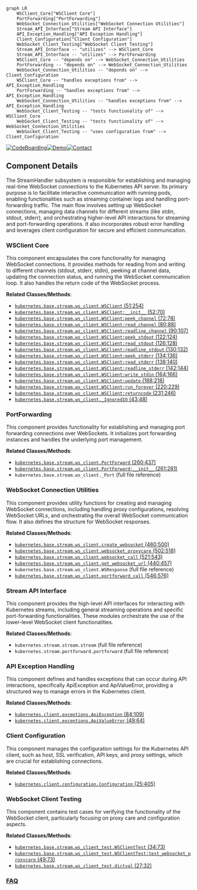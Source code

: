 ```mermaid
graph LR
    WSClient_Core["WSClient Core"]
    PortForwarding["PortForwarding"]
    WebSocket_Connection_Utilities["WebSocket Connection Utilities"]
    Stream_API_Interface["Stream API Interface"]
    API_Exception_Handling["API Exception Handling"]
    Client_Configuration["Client Configuration"]
    WebSocket_Client_Testing["WebSocket Client Testing"]
    Stream_API_Interface -- "utilizes" --> WSClient_Core
    Stream_API_Interface -- "utilizes" --> PortForwarding
    WSClient_Core -- "depends on" --> WebSocket_Connection_Utilities
    PortForwarding -- "depends on" --> WebSocket_Connection_Utilities
    WebSocket_Connection_Utilities -- "depends on" --> Client_Configuration
    WSClient_Core -- "handles exceptions from" --> API_Exception_Handling
    PortForwarding -- "handles exceptions from" --> API_Exception_Handling
    WebSocket_Connection_Utilities -- "handles exceptions from" --> API_Exception_Handling
    WebSocket_Client_Testing -- "tests functionality of" --> WSClient_Core
    WebSocket_Client_Testing -- "tests functionality of" --> WebSocket_Connection_Utilities
    WebSocket_Client_Testing -- "uses configuration from" --> Client_Configuration
```
[![CodeBoarding](https://img.shields.io/badge/Generated%20by-CodeBoarding-9cf?style=flat-square)](https://github.com/CodeBoarding/CodeBoarding)[![Demo](https://img.shields.io/badge/Try%20our-Demo-blue?style=flat-square)](https://www.codeboarding.org/demo)[![Contact](https://img.shields.io/badge/Contact%20us%20-%20contact@codeboarding.org-lightgrey?style=flat-square)](mailto:contact@codeboarding.org)

## Component Details

The StreamHandler subsystem is responsible for establishing and managing real-time WebSocket connections to the Kubernetes API server. Its primary purpose is to facilitate interactive communication with running pods, enabling functionalities such as streaming container logs and handling port-forwarding traffic. The main flow involves setting up WebSocket connections, managing data channels for different streams (like stdin, stdout, stderr), and orchestrating higher-level API interactions for streaming and port-forwarding operations. It also incorporates robust error handling and leverages client configuration for secure and efficient communication.

### WSClient Core
This component encapsulates the core functionality for managing WebSocket connections. It provides methods for reading from and writing to different channels (stdout, stderr, stdin), peeking at channel data, updating the connection status, and running the WebSocket communication loop. It also handles the return code of the WebSocket process.


**Related Classes/Methods**:

- <a href="https://github.com/kubernetes-client/python/blob/master/kubernetes/base/stream/ws_client.py#L51-L254" target="_blank" rel="noopener noreferrer">`kubernetes.base.stream.ws_client.WSClient` (51:254)</a>
- <a href="https://github.com/kubernetes-client/python/blob/master/kubernetes/base/stream/ws_client.py#L52-L70" target="_blank" rel="noopener noreferrer">`kubernetes.base.stream.ws_client.WSClient:__init__` (52:70)</a>
- <a href="https://github.com/kubernetes-client/python/blob/master/kubernetes/base/stream/ws_client.py#L72-L78" target="_blank" rel="noopener noreferrer">`kubernetes.base.stream.ws_client.WSClient:peek_channel` (72:78)</a>
- <a href="https://github.com/kubernetes-client/python/blob/master/kubernetes/base/stream/ws_client.py#L80-L88" target="_blank" rel="noopener noreferrer">`kubernetes.base.stream.ws_client.WSClient:read_channel` (80:88)</a>
- <a href="https://github.com/kubernetes-client/python/blob/master/kubernetes/base/stream/ws_client.py#L90-L107" target="_blank" rel="noopener noreferrer">`kubernetes.base.stream.ws_client.WSClient:readline_channel` (90:107)</a>
- <a href="https://github.com/kubernetes-client/python/blob/master/kubernetes/base/stream/ws_client.py#L122-L124" target="_blank" rel="noopener noreferrer">`kubernetes.base.stream.ws_client.WSClient:peek_stdout` (122:124)</a>
- <a href="https://github.com/kubernetes-client/python/blob/master/kubernetes/base/stream/ws_client.py#L126-L128" target="_blank" rel="noopener noreferrer">`kubernetes.base.stream.ws_client.WSClient:read_stdout` (126:128)</a>
- <a href="https://github.com/kubernetes-client/python/blob/master/kubernetes/base/stream/ws_client.py#L130-L132" target="_blank" rel="noopener noreferrer">`kubernetes.base.stream.ws_client.WSClient:readline_stdout` (130:132)</a>
- <a href="https://github.com/kubernetes-client/python/blob/master/kubernetes/base/stream/ws_client.py#L134-L136" target="_blank" rel="noopener noreferrer">`kubernetes.base.stream.ws_client.WSClient:peek_stderr` (134:136)</a>
- <a href="https://github.com/kubernetes-client/python/blob/master/kubernetes/base/stream/ws_client.py#L138-L140" target="_blank" rel="noopener noreferrer">`kubernetes.base.stream.ws_client.WSClient:read_stderr` (138:140)</a>
- <a href="https://github.com/kubernetes-client/python/blob/master/kubernetes/base/stream/ws_client.py#L142-L144" target="_blank" rel="noopener noreferrer">`kubernetes.base.stream.ws_client.WSClient:readline_stderr` (142:144)</a>
- <a href="https://github.com/kubernetes-client/python/blob/master/kubernetes/base/stream/ws_client.py#L164-L166" target="_blank" rel="noopener noreferrer">`kubernetes.base.stream.ws_client.WSClient:write_stdin` (164:166)</a>
- <a href="https://github.com/kubernetes-client/python/blob/master/kubernetes/base/stream/ws_client.py#L168-L218" target="_blank" rel="noopener noreferrer">`kubernetes.base.stream.ws_client.WSClient:update` (168:218)</a>
- <a href="https://github.com/kubernetes-client/python/blob/master/kubernetes/base/stream/ws_client.py#L220-L229" target="_blank" rel="noopener noreferrer">`kubernetes.base.stream.ws_client.WSClient:run_forever` (220:229)</a>
- <a href="https://github.com/kubernetes-client/python/blob/master/kubernetes/base/stream/ws_client.py#L231-L246" target="_blank" rel="noopener noreferrer">`kubernetes.base.stream.ws_client.WSClient:returncode` (231:246)</a>
- <a href="https://github.com/kubernetes-client/python/blob/master/kubernetes/base/stream/ws_client.py#L43-L48" target="_blank" rel="noopener noreferrer">`kubernetes.base.stream.ws_client._IgnoredIO` (43:48)</a>


### PortForwarding
This component provides functionality for establishing and managing port forwarding connections over WebSockets. It initializes port forwarding instances and handles the underlying port management.


**Related Classes/Methods**:

- <a href="https://github.com/kubernetes-client/python/blob/master/kubernetes/base/stream/ws_client.py#L260-L437" target="_blank" rel="noopener noreferrer">`kubernetes.base.stream.ws_client.PortForward` (260:437)</a>
- <a href="https://github.com/kubernetes-client/python/blob/master/kubernetes/base/stream/ws_client.py#L261-L281" target="_blank" rel="noopener noreferrer">`kubernetes.base.stream.ws_client.PortForward:__init__` (261:281)</a>
- `kubernetes.base.stream.ws_client._Port` (full file reference)


### WebSocket Connection Utilities
This component provides utility functions for creating and managing WebSocket connections, including handling proxy configurations, resolving WebSocket URLs, and orchestrating the overall WebSocket communication flow. It also defines the structure for WebSocket responses.


**Related Classes/Methods**:

- <a href="https://github.com/kubernetes-client/python/blob/master/kubernetes/base/stream/ws_client.py#L460-L500" target="_blank" rel="noopener noreferrer">`kubernetes.base.stream.ws_client.create_websocket` (460:500)</a>
- <a href="https://github.com/kubernetes-client/python/blob/master/kubernetes/base/stream/ws_client.py#L502-L518" target="_blank" rel="noopener noreferrer">`kubernetes.base.stream.ws_client.websocket_proxycare` (502:518)</a>
- <a href="https://github.com/kubernetes-client/python/blob/master/kubernetes/base/stream/ws_client.py#L521-L543" target="_blank" rel="noopener noreferrer">`kubernetes.base.stream.ws_client.websocket_call` (521:543)</a>
- <a href="https://github.com/kubernetes-client/python/blob/master/kubernetes/base/stream/ws_client.py#L440-L457" target="_blank" rel="noopener noreferrer">`kubernetes.base.stream.ws_client.get_websocket_url` (440:457)</a>
- `kubernetes.base.stream.ws_client.WSResponse` (full file reference)
- <a href="https://github.com/kubernetes-client/python/blob/master/kubernetes/base/stream/ws_client.py#L546-L576" target="_blank" rel="noopener noreferrer">`kubernetes.base.stream.ws_client.portforward_call` (546:576)</a>


### Stream API Interface
This component provides the high-level API interfaces for interacting with Kubernetes streams, including general streaming operations and specific port-forwarding functionalities. These modules orchestrate the use of the lower-level WebSocket client functionalities.


**Related Classes/Methods**:

- `kubernetes.stream.stream.stream` (full file reference)
- `kubernetes.stream.portforward.portforward` (full file reference)


### API Exception Handling
This component defines and handles exceptions that can occur during API interactions, specifically ApiException and ApiValueError, providing a structured way to manage errors in the Kubernetes client.


**Related Classes/Methods**:

- <a href="https://github.com/kubernetes-client/python/blob/master/kubernetes/client/exceptions.py#L84-L109" target="_blank" rel="noopener noreferrer">`kubernetes.client.exceptions.ApiException` (84:109)</a>
- <a href="https://github.com/kubernetes-client/python/blob/master/kubernetes/client/exceptions.py#L49-L64" target="_blank" rel="noopener noreferrer">`kubernetes.client.exceptions.ApiValueError` (49:64)</a>


### Client Configuration
This component manages the configuration settings for the Kubernetes API client, such as host, SSL verification, API keys, and proxy settings, which are crucial for establishing connections.


**Related Classes/Methods**:

- <a href="https://github.com/kubernetes-client/python/blob/master/kubernetes/client/configuration.py#L25-L405" target="_blank" rel="noopener noreferrer">`kubernetes.client.configuration.Configuration` (25:405)</a>


### WebSocket Client Testing
This component contains test cases for verifying the functionality of the WebSocket client, particularly focusing on proxy care and configuration aspects.


**Related Classes/Methods**:

- <a href="https://github.com/kubernetes-client/python/blob/master/kubernetes/base/stream/ws_client_test.py#L34-L73" target="_blank" rel="noopener noreferrer">`kubernetes.base.stream.ws_client_test.WSClientTest` (34:73)</a>
- <a href="https://github.com/kubernetes-client/python/blob/master/kubernetes/base/stream/ws_client_test.py#L49-L73" target="_blank" rel="noopener noreferrer">`kubernetes.base.stream.ws_client_test.WSClientTest:test_websocket_proxycare` (49:73)</a>
- <a href="https://github.com/kubernetes-client/python/blob/master/kubernetes/base/stream/ws_client_test.py#L27-L32" target="_blank" rel="noopener noreferrer">`kubernetes.base.stream.ws_client_test.dictval` (27:32)</a>




### [FAQ](https://github.com/CodeBoarding/GeneratedOnBoardings/tree/main?tab=readme-ov-file#faq)